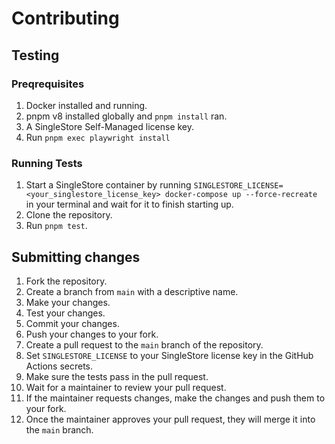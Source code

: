 # Contributing

## Testing

### Preqrequisites

1.  Docker installed and running.
2.  pnpm v8 installed globally and `pnpm install` ran.
3.  A SingleStore Self-Managed license key.
4.  Run `pnpm exec playwright install`

### Running Tests

1.  Start a SingleStore container by running `SINGLESTORE_LICENSE=<your_singlestore_license_key> docker-compose up --force-recreate` in your terminal and wait for it to finish starting up.
2.  Clone the repository.
3.  Run `pnpm test`.

## Submitting changes

1.  Fork the repository.
2.  Create a branch from `main` with a descriptive name.
3.  Make your changes.
4.  Test your changes.
5.  Commit your changes.
6.  Push your changes to your fork.
7.  Create a pull request to the `main` branch of the repository.
8.  Set `SINGLESTORE_LICENSE` to your SingleStore license key in the GitHub Actions secrets.
9.  Make sure the tests pass in the pull request.
10. Wait for a maintainer to review your pull request.
11. If the maintainer requests changes, make the changes and push them to your fork.
12. Once the maintainer approves your pull request, they will merge it into the `main` branch.
